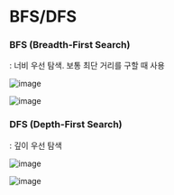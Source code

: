 # BFS/DFS
### BFS (Breadth-First Search)

: 너비 우선 탐색. 보통 최단 거리를 구할 때 사용

![image](https://user-images.githubusercontent.com/62419307/89103217-18af5180-d44b-11ea-9e5f-30bff5c22753.png)



![image](https://user-images.githubusercontent.com/62419307/89103232-37ade380-d44b-11ea-8477-e72715ec3348.png)



### DFS (Depth-First Search)

: 깊이 우선 탐색

![image](https://user-images.githubusercontent.com/62419307/89103291-a2f7b580-d44b-11ea-8007-3c51441129c5.png)



![image](https://user-images.githubusercontent.com/62419307/89103303-bb67d000-d44b-11ea-8f58-95d0beaa3f60.png)

